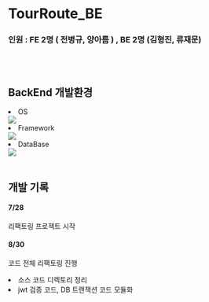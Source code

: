 # TourRoute_BE

### 인원 : FE 2명 ( 전병규, 양아름 ) , BE 2명 (김형진, 류재문)

<br>
<br>

## BackEnd 개발환경
<li>OS</li>
<img src="https://img.shields.io/badge/Ubuntu-E95420?style=for-the-badge&logo=Ubuntu&logoColor=white">
<li>Framework</li>
<img src="https://img.shields.io/badge/FastAPI-009688?style=for-the-badge&logo=FastAPI&logoColor=white">
<li>DataBase</li>
<img src="https://img.shields.io/badge/MongoDB-47A248?style=for-the-badge&logo=MongoDB&logoColor=white">

<br>
<br>

**개발 기록**
--


#### 7/28
리팩토링 프로젝트 시작    
#### 8/30
코드 전체 리팩토링 진행
<li>소스 코드 디렉토리 정리</li>
<li>jwt 검증 코드, DB 트랜잭션 코드 모듈화</li>
